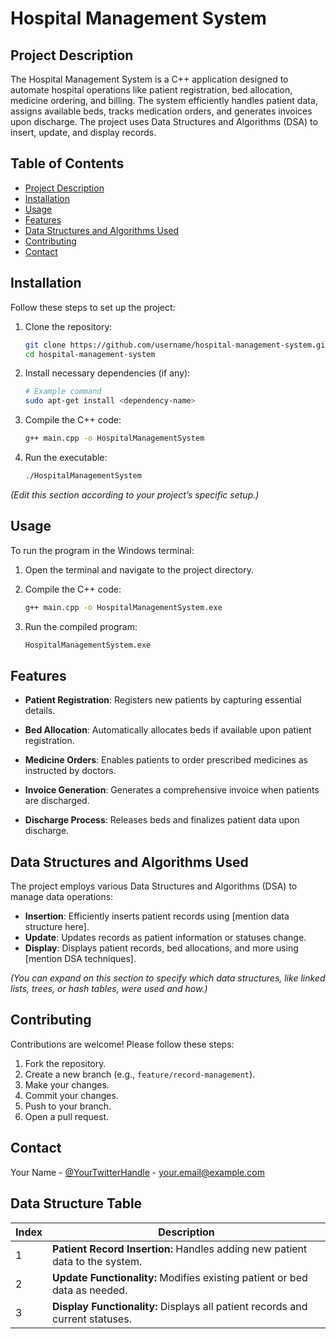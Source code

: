 # Hospital Management System

## Project Description
The Hospital Management System is a C++ application designed to automate hospital operations like patient registration, bed allocation, medicine ordering, and billing. The system efficiently handles patient data, assigns available beds, tracks medication orders, and generates invoices upon discharge. The project uses Data Structures and Algorithms (DSA) to insert, update, and display records.

## Table of Contents
- [Project Description](#project-description)
- [Installation](#installation)
- [Usage](#usage)
- [Features](#features)
- [Data Structures and Algorithms Used](#data-structures-and-algorithms-used)
- [Contributing](#contributing)
- [Contact](#contact)

## Installation
Follow these steps to set up the project:

1. Clone the repository:
    ```bash
    git clone https://github.com/username/hospital-management-system.git
    cd hospital-management-system
    ```

2. Install necessary dependencies (if any):
    ```bash
    # Example command
    sudo apt-get install <dependency-name>
    ```

3. Compile the C++ code:
    ```bash
    g++ main.cpp -o HospitalManagementSystem
    ```

4. Run the executable:
    ```bash
    ./HospitalManagementSystem
    ```

*(Edit this section according to your project’s specific setup.)*

## Usage
To run the program in the Windows terminal:

1. Open the terminal and navigate to the project directory.
2. Compile the C++ code:
    ```bash
    g++ main.cpp -o HospitalManagementSystem.exe
    ```

3. Run the compiled program:
    ```bash
    HospitalManagementSystem.exe
    ```

## Features
- **Patient Registration**: Registers new patients by capturing essential details.
  
- **Bed Allocation**: Automatically allocates beds if available upon patient registration.

- **Medicine Orders**: Enables patients to order prescribed medicines as instructed by doctors.

- **Invoice Generation**: Generates a comprehensive invoice when patients are discharged.

- **Discharge Process**: Releases beds and finalizes patient data upon discharge.

## Data Structures and Algorithms Used
The project employs various Data Structures and Algorithms (DSA) to manage data operations:
- **Insertion**: Efficiently inserts patient records using [mention data structure here].
- **Update**: Updates records as patient information or statuses change.
- **Display**: Displays patient records, bed allocations, and more using [mention DSA techniques].

*(You can expand on this section to specify which data structures, like linked lists, trees, or hash tables, were used and how.)*

## Contributing
Contributions are welcome! Please follow these steps:

1. Fork the repository.
2. Create a new branch (e.g., `feature/record-management`).
3. Make your changes.
4. Commit your changes.
5. Push to your branch.
6. Open a pull request.

## Contact
Your Name - [@YourTwitterHandle](https://twitter.com/yourusername) - your.email@example.com

## Data Structure Table

| Index | Description                                                                 |
|-------|-----------------------------------------------------------------------------|
| 1     | **Patient Record Insertion:** Handles adding new patient data to the system.|
| 2     | **Update Functionality:** Modifies existing patient or bed data as needed.  |
| 3     | **Display Functionality:** Displays all patient records and current statuses.|
